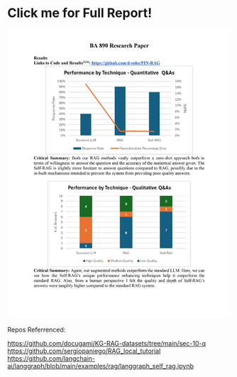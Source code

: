 # Click me for Full Report!
[![Click Me for Full Report](https://github.com/d-roho/FIN-RAG/blob/main/thumbnail.jpg)](https://github.com/d-roho/FIN-RAG/blob/main/Analysis.pdf)

Repos Referrenced:

https://github.com/docugami/KG-RAG-datasets/tree/main/sec-10-q
https://github.com/sergiopaniego/RAG_local_tutorial 
https://github.com/langchain-ai/langgraph/blob/main/examples/rag/langgraph_self_rag.ipynb  
